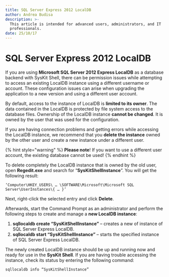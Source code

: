 ```yaml
---
title: SQL Server Express 2012 LocalDB
author: Andrea Budisa
description: >-
  This article is intended for advanced users, administrators, and IT
  professionals.
date: 25/10/17
---
```


# SQL Server Express 2012 LocalDB

If you are using **Microsoft SQL Server 2012 Express LocalDB** as a database backend with SysKit Shell, there can be permission issues while attempting to access an existing LocalDB instance using a different username or account. These configuration issues can arise when upgrading the application to a new version and using a different user account.

By default, access to the instance of LocalDB is **limited to its owner**. The data contained in the LocalDB is protected by file system access to the database files. Ownership of the LocalDB instance **cannot be changed**. It is owned by the user that was used for the configuration.

If you are having connection problems and getting errors while accessing the LocalDB instance, we recommend that you **delete the instance** owned by the other user and create a new instance under a different user.

{% hint style="warning" %}
**Please note**! If you want to use a different user account, the existing database cannot be used!
{% endhint %}

To delete completely the LocalDB instance that is owned by the old user, open **Regedit.exe** and search for “**SysKitShellInstance**”. You will get the following result:

```text
‘Computer\HKEY_USERS\ … \SOFTWARE\Microsoft\Microsoft SQL Server\UserInstances\{ … }’
```

Next, right-click the selected entry and click **Delete**.

Afterwards, start the Command Prompt as an administrator and perform the following steps to create and manage a **new LocalDB instance**:

1. **sqllocaldb create “SysKitShellInstance”** – creates a new of instance of SQL Server Express LocalDB.
2. **sqllocaldb start “SysKitShellInstance”** – starts the specified instance of SQL Server Express LocalDB.

The newly created LocalDB instance should be up and running now and ready for use in the **SysKit Shell**. If you are having trouble accessing the instance, check its status by entering the following command: 

```text
sqllocaldb info “SysKitShellInstance”
```

